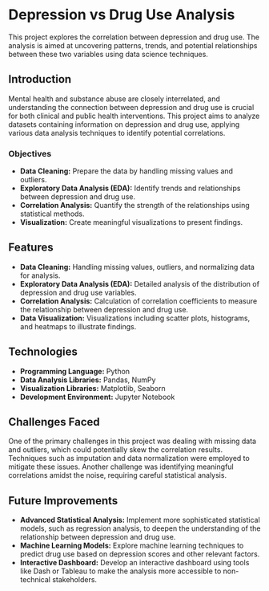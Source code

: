 # Depression vs Drug Use Analysis
This project explores the correlation between depression and drug use. The analysis is aimed at uncovering patterns, trends, and potential relationships between these two variables using data science techniques.

## Introduction
Mental health and substance abuse are closely interrelated, and understanding the connection between depression and drug use is crucial for both clinical and public health interventions. This project aims to analyze datasets containing information on depression and drug use, applying various data analysis techniques to identify potential correlations.

### Objectives
* <b>Data Cleaning:</b> Prepare the data by handling missing values and outliers.
* <b>Exploratory Data Analysis (EDA):</b> Identify trends and relationships between depression and drug use.
* <b>Correlation Analysis:</b> Quantify the strength of the relationships using statistical methods.
* <b>Visualization:</b> Create meaningful visualizations to present findings.

## Features
* <b>Data Cleaning:</b> Handling missing values, outliers, and normalizing data for analysis.
* <b>Exploratory Data Analysis (EDA):</b> Detailed analysis of the distribution of depression and drug use variables.
* <b>Correlation Analysis:</b> Calculation of correlation coefficients to measure the relationship between depression and drug use.
* <b>Data Visualization:</b> Visualizations including scatter plots, histograms, and heatmaps to illustrate findings.

## Technologies
* <b>Programming Language:</b> Python
* <b>Data Analysis Libraries:</b> Pandas, NumPy
* <b>Visualization Libraries:</b> Matplotlib, Seaborn
* <b>Development Environment:</b> Jupyter Notebook

## Challenges Faced
One of the primary challenges in this project was dealing with missing data and outliers, which could potentially skew the correlation results. Techniques such as imputation and data normalization were employed to mitigate these issues. Another challenge was identifying meaningful correlations amidst the noise, requiring careful statistical analysis.

## Future Improvements
* <b>Advanced Statistical Analysis:</b> Implement more sophisticated statistical models, such as regression analysis, to deepen the understanding of the relationship between depression and drug use.
* <b>Machine Learning Models:</b> Explore machine learning techniques to predict drug use based on depression scores and other relevant factors.
* <b>Interactive Dashboard:</b> Develop an interactive dashboard using tools like Dash or Tableau to make the analysis more accessible to non-technical stakeholders.
